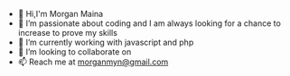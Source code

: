 - 👋 Hi,I'm Morgan Maina
- 👀 I’m passionate about coding and I am always looking for a chance to increase to prove my skills
- 🌱 I’m currently working with javascript and php
- 💞️ I’m looking to collaborate on    
- 📫 Reach me at morganmyn@gmail.com

<!---
morgyan/morgyan is a ✨ special ✨ repository because its `README.md` (this file) appears on your GitHub profile.
You can click the Preview link to take a look at your changes.
--->

